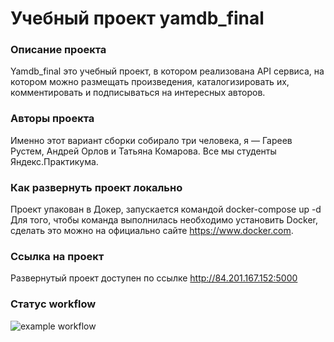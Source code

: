# Учебный проект yamdb_final

### Описание проекта
Yamdb_final это учебный проект, в котором реализована API сервиса, 
на котором можно размещать произведения, каталогизировать их, 
комментировать и подписываться на интересных авторов. 

### Авторы проекта
Именно этот вариант сборки собирало три человека, я — Гареев Рустем, Андрей Орлов и Татьяна Комарова. Все мы студенты Яндекс.Практикума. 

### Как развернуть проект локально
Проект упакован в Докер, запускается командой
    docker-compose up -d
Для того, чтобы команда выполнилась необходимо установить Docker, сделать это можно на официально сайте https://www.docker.com.

### Ссылка на проект
Развернутый проект доступен по ссылке http://84.201.167.152:5000


### Статус workflow
![example workflow](https://github.com/rustemgareyev/yamdb_final/actions/workflows/yamdb_workflow/badge.svg)